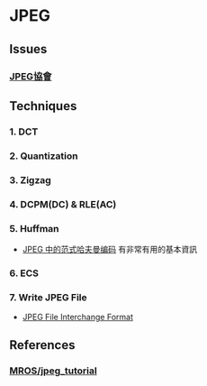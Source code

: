 # JPEG
## Issues
### [JPEG協會](https://jpeg.org/items/20150709_press.html)

## Techniques
### 1. DCT
### 2. Quantization
### 3. Zigzag
### 4. DCPM(DC) & RLE(AC)
### 5. Huffman
- [JPEG 中的范式哈夫曼编码](https://zhuanlan.zhihu.com/p/72044095)
    有非常有用的基本資訊
### 6. ECS
### 7. Write JPEG File
- [JPEG File Interchange Format](https://en.wikipedia.org/wiki/JPEG_File_Interchange_Format)
## References
### [MROS/jpeg_tutorial](https://github.com/MROS/jpeg_tutorial) 